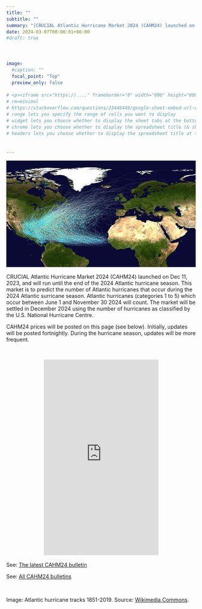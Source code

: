 ```yaml
---
title: ""
subtitle: ""
summary: "[CRUCIAL Atlantic Hurricane Market 2024 (CAHM24) launched on Dec 11, 2023, and will run until the end of the 2024 Atlantic hurricane season. This market is to predict the number of Atlantic hurricanes that occur during the 2024 Atlantic surricane season. Click for details and current price-probabilities.](/market/cahm24/)"
date: 2024-03-07T00:00:01+00:00
#draft: true 



image: 
  #caption: ""
  focal_point: "Top"
  preview_only: false

# <p><iframe src="https://...." frameborder="0" width="800" height="600" allowfullscreen="true" mozallowfullscreen="true" webkitallowfullscreen="true"></iframe></p>
# rm=minimal 
# https://stackoverflow.com/questions/23446449/google-sheet-embed-url-documentation  ## for details on options
# range lets you specify the range of cells you want to display
# widget lets you choose whether to display the sheet tabs at the bottom
# chrome lets you choose whether to display the spreadsheet title (& sheetname) at the top
# headers lets you choose whether to display the spreadsheet title at the top


---
```

![Atlantic hurricane tracks](Atlantic_hurricane_tracks.jpg)

CRUCIAL Atlantic Hurricane Market 2024 (CAHM24) launched on Dec 11, 2023, and will run until the end of the 2024 Atlantic hurricane season. This market is to predict the number of Atlantic hurricanes that occur during the 2024 Atlantic surricane season. Atlantic hurricanes (categories 1 to 5) which occur between June 1 and November 30 2024 will count. The market will be settled in December 2024 using the number of hurricanes as classified by the U.S. National Hurricane Centre.

CAHM24 prices will be posted on this page (see below). Initially, updates will be posted fortnightly. During the hurricane season, updates will be more frequent.  

<br>

<p><center><iframe src="https://docs.google.com/spreadsheets/d/e/2PACX-1vRjUEwUdYPsURx5vZQyT8eMDJ1i7ZPEL5ce3JwbDYicLPlGHK9nPmCKDg_HAFpCtHIZ5pbzE4lTVAxV/pubhtml?gid=0&amp;single=true&amp;widget=false&amp;headers=false&amp;chrome=false" frameborder="0" width="305" height="520" allowfullscreen="true" mozallowfullscreen="true" webkitallowfullscreen="true"></iframe></center></p>


See: [The latest CAHM24 bulletin](/post/cahm24-bulletin-20-06/) 

See: [All CAHM24 bulletins](/tag/cahm24)


<br> 

Image: Atlantic hurricane tracks 1851-2019. Source: [Wikimedia Commons](https://en.wikipedia.org/wiki/File:Atlantic_hurricane_tracks.jpg).

<br> 








